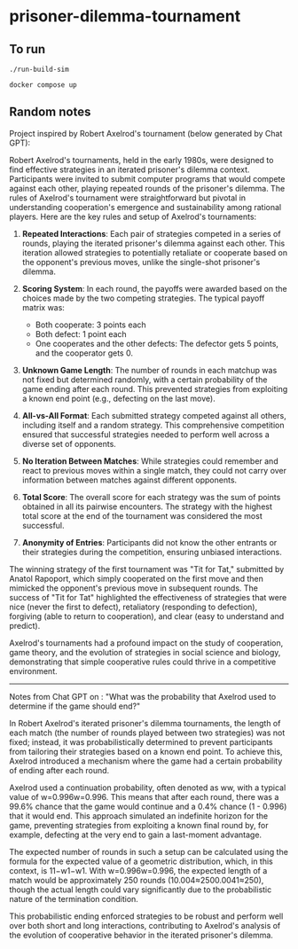 # prisoner-dilemma-tournament

## To run

```
./run-build-sim

docker compose up
```

## Random notes

Project inspired by Robert Axelrod's tournament (below generated by Chat GPT):

Robert Axelrod's tournaments, held in the early 1980s, were designed to find effective strategies in an iterated prisoner's dilemma context. Participants were invited to submit computer programs that would compete against each other, playing repeated rounds of the prisoner's dilemma. The rules of Axelrod's tournament were straightforward but pivotal in understanding cooperation's emergence and sustainability among rational players. Here are the key rules and setup of Axelrod's tournaments:

1. **Repeated Interactions**: Each pair of strategies competed in a series of rounds, playing the iterated prisoner's dilemma against each other. This iteration allowed strategies to potentially retaliate or cooperate based on the opponent's previous moves, unlike the single-shot prisoner's dilemma.

2. **Scoring System**: In each round, the payoffs were awarded based on the choices made by the two competing strategies. The typical payoff matrix was: 
   - Both cooperate: 3 points each
   - Both defect: 1 point each
   - One cooperates and the other defects: The defector gets 5 points, and the cooperator gets 0.

3. **Unknown Game Length**: The number of rounds in each matchup was not fixed but determined randomly, with a certain probability of the game ending after each round. This prevented strategies from exploiting a known end point (e.g., defecting on the last move).

4. **All-vs-All Format**: Each submitted strategy competed against all others, including itself and a random strategy. This comprehensive competition ensured that successful strategies needed to perform well across a diverse set of opponents.

5. **No Iteration Between Matches**: While strategies could remember and react to previous moves within a single match, they could not carry over information between matches against different opponents.

6. **Total Score**: The overall score for each strategy was the sum of points obtained in all its pairwise encounters. The strategy with the highest total score at the end of the tournament was considered the most successful.

7. **Anonymity of Entries**: Participants did not know the other entrants or their strategies during the competition, ensuring unbiased interactions.

The winning strategy of the first tournament was "Tit for Tat," submitted by Anatol Rapoport, which simply cooperated on the first move and then mimicked the opponent's previous move in subsequent rounds. The success of "Tit for Tat" highlighted the effectiveness of strategies that were nice (never the first to defect), retaliatory (responding to defection), forgiving (able to return to cooperation), and clear (easy to understand and predict).

Axelrod's tournaments had a profound impact on the study of cooperation, game theory, and the evolution of strategies in social science and biology, demonstrating that simple cooperative rules could thrive in a competitive environment.

---

Notes from Chat GPT on : "What was the probability that Axelrod used to determine if the game should end?"

In Robert Axelrod's iterated prisoner's dilemma tournaments, the length of each match (the number of rounds played between two strategies) was not fixed; instead, it was probabilistically determined to prevent participants from tailoring their strategies based on a known end point. To achieve this, Axelrod introduced a mechanism where the game had a certain probability of ending after each round.

Axelrod used a continuation probability, often denoted as ww, with a typical value of w=0.996w=0.996. This means that after each round, there was a 99.6% chance that the game would continue and a 0.4% chance (1 - 0.996) that it would end. This approach simulated an indefinite horizon for the game, preventing strategies from exploiting a known final round by, for example, defecting at the very end to gain a last-moment advantage.

The expected number of rounds in such a setup can be calculated using the formula for the expected value of a geometric distribution, which, in this context, is 11−w1−w1​. With w=0.996w=0.996, the expected length of a match would be approximately 250 rounds (10.004≈2500.0041​≈250), though the actual length could vary significantly due to the probabilistic nature of the termination condition.

This probabilistic ending enforced strategies to be robust and perform well over both short and long interactions, contributing to Axelrod's analysis of the evolution of cooperative behavior in the iterated prisoner's dilemma.